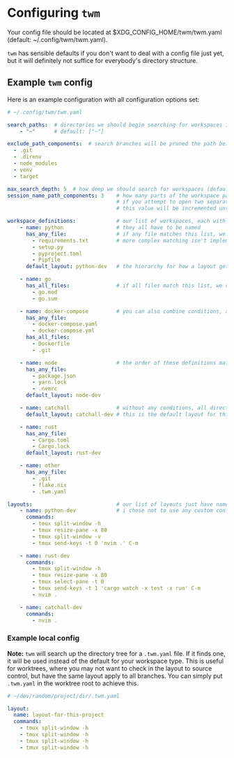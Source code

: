 # Configuring `twm`

Your config file should be located at $XDG_CONFIG_HOME/twm/twm.yaml (default: ~/.config/twm/twm.yaml).

`twm` has sensible defaults if you don't want to deal with a config file just yet, but it will definitely not suffice for everybody's directory structure.


## Example `twm` config

Here is an example configuration with all configuration options set:
```yaml
# ~/.config/twm/twm.yaml

search_paths:  # directories we should begin searching for workspaces in. i just use home. shell expansion is supported
    - "~"      # default: ["~"]

exclude_path_components:  # search branches will be pruned the path being explored contains any of these components
  - .git
  - .direnv
  - node_modules
  - venv
  - target

max_search_depth: 5  # how deep we should search for workspaces (default: 3)
session_name_path_components: 3    # how many parts of the workspace path to use in generating the session name by default
                                   # if you attempt to open two separate workspaces that would generate the same session name,
                                   # this value will be incremented until a unique session name is found

workspace_definitions:             # our list of workspaces, each with different properties
    - name: python                 # they all have to be named
      has_any_file:                # if any file matches this list, we consider it a match, since its "has_any_file"
        - requirements.txt         # more complex matching isn't implemented currently
        - setup.py
        - pyproject.toml
        - Pipfile
      default_layout: python-dev   # the hierarchy for how a layout gets chosen is user opts to select manually > local layout > default for workspace type

    - name: go
      has_all_files:               # if all files match this list, we consider it a match, since its "has_all_files"
        - go.mod
        - go.sum

    - name: docker-compose         # you can also combine conditions, as in this example, a docker-compose workspace is matched only if we have *any* of the docker-compose files and both `.git` folder and a `Dockerfile`
      has_any_file:
        - docker-compose.yaml
        - docker-compose.yml
      has_all_files:
        - Dockerfile
        - .git

    - name: node                   # the order of these definitions matters - if a directory matches multiple, the first one wins
      has_any_file:
        - package.json
        - yarn.lock
        - .nvmrc
      default_layout: node-dev

    - name: catchall               # without any conditions, all directories will match this wworkspace
      default_layout: catchall-dev # this is the default layout for this workspace type

    - name: rust
      has_any_file:
        - Cargo.toml
        - Cargo.lock
      default_layout: rust-dev

    - name: other
      has_any_file:
        - .git
        - flake.nix
        - .twm.yaml

layouts:                           # our list of layouts just have names and a list of commands. the command get sent directly with tmux send-keys
    - name: python-dev             # i chose not to use any custom configuration becuase that would be a lot of work to basically maintain a subset of possible functionality
      commands:
        - tmux split-window -h
        - tmux resize-pane -x 80
        - tmux split-window -v
        - tmux send-keys -t 0 'nvim .' C-m

    - name: rust-dev
      commands:
        - tmux split-window -h
        - tmux resize-pane -x 80
        - tmux select-pane -t 0
        - tmux send-keys -t 1 'cargo watch -x test -x run' C-m
        - nvim .

    - name: catchall-dev
      commands:
        - nvim .
```

### Example local config

**Note:** `twm` will search up the directory tree for a `.twm.yaml` file. If it finds one, it will be used instead of the default for your workspace type. This is useful for worktrees, where you may not want to check in the layout to source control, but have the same layout apply to all branches. You can simply put `.twm.yaml` in the worktree root to achieve this.

```yaml
# ~/dev/random/project/dir/.twm.yaml

layout:
  name: layout-for-this-project
  commands:
    - tmux split-window -h
    - tmux split-window -h
    - tmux split-window -h
    - tmux split-window -h
```
